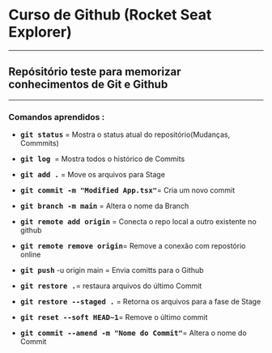 # Curso de Github (Rocket Seat Explorer)
___
## Repósitório teste para memorizar conhecimentos de Git e Github
---
### Comandos aprendidos :

<strong></strong>

* <strong> <kbd>git status</strong> = Mostra o status atual do repositório(Mudanças, Commmits)
* <strong><kbd>git log </strong> = Mostra todos o histórico de Commits
* <strong><kbd>git add .</strong> = Move os arquivos para Stage

*  <strong><kbd>git commit -m "Modified App.tsx"</strong>= Cria um novo commit 

* <strong><kbd>git branch -m main</strong> = Altera o nome da Branch

* <strong><kbd>git remote add origin</strong> = Conecta o repo local a outro existente no github

* <strong><kbd>git remote remove origin</strong>= Remove a conexão com repostório online 

* <strong><kbd>git push</strong> -u origin main = Envia comitts para o Github

* <strong><kbd>git restore .</strong>= restaura arquivos do último Commit

* <strong><kbd>git restore --staged .</strong> = Retorna os arquivos para a fase de Stage

* <strong><kbd>git reset --soft HEAD~1</strong>= Remove o último commit

* <strong><kbd>git commit --amend -m  "Nome do Commit"</strong>= Altera o nome do Commit   
